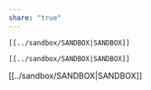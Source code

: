 ```yaml
---
share: "true"
---
```

```
[[../sandbox/SANDBOX|SANDBOX]]
```


`[[../sandbox/SANDBOX|SANDBOX]]`

[[../sandbox/SANDBOX|SANDBOX]]
